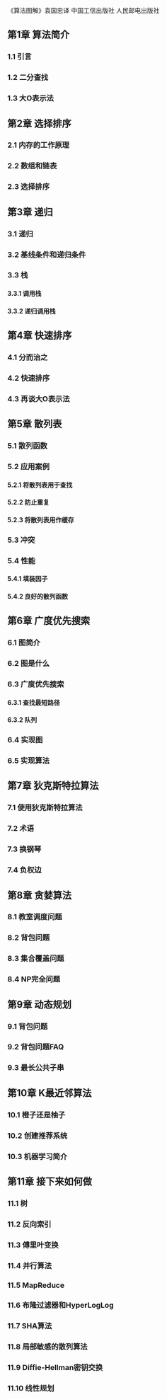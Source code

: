《算法图解》袁国忠译 中国工信出版社 人民邮电出版社

## 第1章 算法简介
### 1.1 引言
### 1.2 二分查找
### 1.3 大O表示法

## 第2章 选择排序
### 2.1 内存的工作原理
### 2.2 数组和链表
### 2.3 选择排序

## 第3章 递归
### 3.1 递归
### 3.2 基线条件和递归条件
### 3.3 栈
#### 3.3.1 调用栈
#### 3.3.2 递归调用栈

## 第4章 快速排序
### 4.1 分而治之
### 4.2 快速排序
### 4.3 再谈大O表示法

## 第5章 散列表
### 5.1 散列函数
### 5.2 应用案例
#### 5.2.1 将散列表用于查找
#### 5.2.2 防止重复
#### 5.2.3 将散列表用作缓存
### 5.3 冲突
### 5.4 性能
#### 5.4.1 填装因子
#### 5.4.2 良好的散列函数

## 第6章 广度优先搜索
### 6.1 图简介
### 6.2 图是什么
### 6.3 广度优先搜索
#### 6.3.1 查找最短路径
#### 6.3.2 队列
### 6.4 实现图
### 6.5 实现算法

## 第7章 狄克斯特拉算法
### 7.1 使用狄克斯特拉算法
### 7.2 术语
### 7.3 换钢琴
### 7.4 负权边

## 第8章 贪婪算法
### 8.1 教室调度问题
### 8.2 背包问题
### 8.3 集合覆盖问题
### 8.4 NP完全问题

## 第9章 动态规划
### 9.1 背包问题
### 9.2 背包问题FAQ
### 9.3 最长公共子串

## 第10章 K最近邻算法
### 10.1 橙子还是柚子
### 10.2 创建推荐系统
### 10.3 机器学习简介

## 第11章 接下来如何做
### 11.1 树
### 11.2 反向索引
### 11.3 傅里叶变换
### 11.4 并行算法
### 11.5 MapReduce
### 11.6 布隆过滤器和HyperLogLog
### 11.7 SHA算法
### 11.8 局部敏感的散列算法
### 11.9 Diffie-Hellman密钥交换
### 11.10 线性规划
